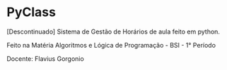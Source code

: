 # PyClass
[Descontinuado]
Sistema de Gestão de Horários de aula feito em python.

Feito na Matéria Algoritmos e Lógica de Programação - BSI - 1° Período

Docente: Flavius Gorgonio
